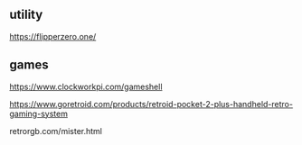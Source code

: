 ## utility

https://flipperzero.one/

## games

https://www.clockworkpi.com/gameshell

https://www.goretroid.com/products/retroid-pocket-2-plus-handheld-retro-gaming-system


retrorgb.com/mister.html
